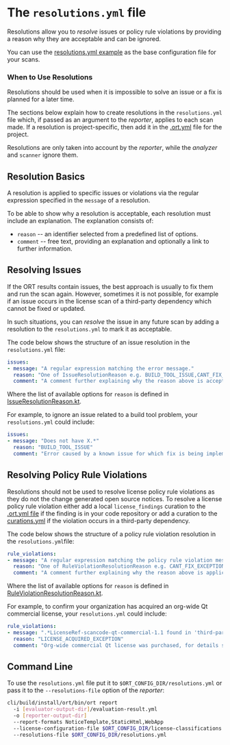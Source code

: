 # The `resolutions.yml` file

Resolutions allow you to *resolve* issues or policy rule violations by providing a reason why they are acceptable and
can be ignored.

You can use the [resolutions.yml example](../examples/resolutions.yml) as the base configuration file for your scans.

### When to Use Resolutions

Resolutions should be used when it is impossible to solve an issue or a fix is planned for a later time.

The sections below explain how to create resolutions in the `resolutions.yml` file which, if passed as an argument to
the _reporter_, applies to each scan made. If a resolution is project-specific, then add it in the
[.ort.yml](config-file-ort-yml.md) file for the project.

Resolutions are only taken into account by the _reporter_, while the _analyzer_ and `scanner` ignore them.

## Resolution Basics

A resolution is applied to specific issues or violations via the regular expression specified in the `message` of a
resolution.

To be able to show why a resolution is acceptable, each resolution must include an explanation. The explanation consists
of:

* `reason` -- an identifier selected from a predefined list of options. 
* `comment` -- free text, providing an explanation and optionally a link to further information.

## Resolving Issues

If the ORT results contain issues, the best approach is usually to fix them and run the scan again. However, sometimes
it is not possible, for example if an issue occurs in the license scan of a third-party dependency which cannot be fixed
or updated.

In such situations, you can *resolve* the issue in any future scan by adding a resolution to the `resolutions.yml` to
mark it as acceptable.

The code below shows the structure of an issue resolution in the `resolutions.yml` file:

```yaml
issues:
- message: "A regular expression matching the error message."
  reason: "One of IssueResolutionReason e.g. BUILD_TOOL_ISSUE,CANT_FIX_ISSUE,SCANNER_ISSUE."
  comment: "A comment further explaining why the reason above is acceptable."
```
Where the list of available options for `reason` is defined in
[IssueResolutionReason.kt](../model/src/main/kotlin/config/IssueResolutionReason.kt).

For example, to ignore an issue related to a build tool problem, your `resolutions.yml` could include:

```yaml
issues:
- message: "Does not have X.*"
  reason: "BUILD_TOOL_ISSUE"
  comment: "Error caused by a known issue for which fix is being implemented, see https://github.com/..."
```

## Resolving Policy Rule Violations

Resolutions should not be used to resolve license policy rule violations as they do not the change generated open source
notices. To resolve a license policy rule violation either add a local `license_findings` curation to the
[.ort.yml file](./config-file-ort-yml.md) if the finding is in your code repository or add a curation to the
[curations.yml](config-file-curations-yml.md) if the violation occurs in a third-party dependency.

The code below shows the structure of a policy rule violation resolution in the `resolutions.yml`file:

```yaml
rule_violations:
- message: "A regular expression matching the policy rule violation message."
  reason: "One of RuleViolationResolutionReason e.g. CANT_FIX_EXCEPTION, DYNAMIC_LINKAGE_EXCEPTION."
  comment: "A comment further explaining why the reason above is applicable."
```

Where the list of available options for `reason` is defined in
[RuleViolationResolutionReason.kt](../model/src/main/kotlin/config/RuleViolationResolutionReason.kt).

For example, to confirm your organization has acquired an org-wide Qt commercial license, your `resolutions.yml` could
include:

```yaml
rule_violations:
- message: ".*LicenseRef-scancode-qt-commercial-1.1 found in 'third-party/qt/LICENSE'.*"
  reason: "LICENSE_ACQUIRED_EXCEPTION"
  comment: "Org-wide commercial Qt license was purchased, for details see https://jira.example.com/issues/SOURCING-1234"
```

## Command Line

To use the `resolutions.yml` file put it to `$ORT_CONFIG_DIR/resolutions.yml` or pass it to the `--resolutions-file`
option of the _reporter_:

```bash
cli/build/install/ort/bin/ort report
  -i [evaluator-output-dir]/evaluation-result.yml
  -o [reporter-output-dir]
  --report-formats NoticeTemplate,StaticHtml,WebApp
  --license-configuration-file $ORT_CONFIG_DIR/license-classifications.yml
  --resolutions-file $ORT_CONFIG_DIR/resolutions.yml
```
